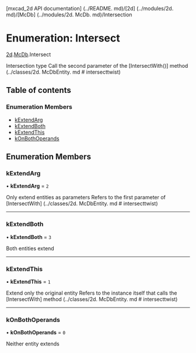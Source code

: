 [mxcad_2d API documentation] (../README. md)/[2d] (../modules/2d. md)/[McDb] (../modules/2d. McDb. md)/Intersection

# Enumeration: Intersect

[2d](../modules/2d.md).[McDb](../modules/2d.McDb.md).Intersect

Intersection type
Call the second parameter of the [IntersectWith()] method (../classes/2d. McDbEntity. md # intersecttwist)

## Table of contents

### Enumeration Members

- [kExtendArg](2d.McDb.Intersect.md#kextendarg)
- [kExtendBoth](2d.McDb.Intersect.md#kextendboth)
- [kExtendThis](2d.McDb.Intersect.md#kextendthis)
- [kOnBothOperands](2d.McDb.Intersect.md#konbothoperands)

## Enumeration Members

### kExtendArg

• **kExtendArg** = ``2``

Only extend entities as parameters
Refers to the first parameter of [IntersectWith] (../classes/2d. McDbEntity. md # intersecttwist)

___

### kExtendBoth

• **kExtendBoth** = ``3``

Both entities extend

___

### kExtendThis

• **kExtendThis** = ``1``

Extend only the original entity
Refers to the instance itself that calls the [IntersectWith] method (../classes/2d. McDbEntity. md # intersecttwist)

___

### kOnBothOperands

• **kOnBothOperands** = ``0``

Neither entity extends

